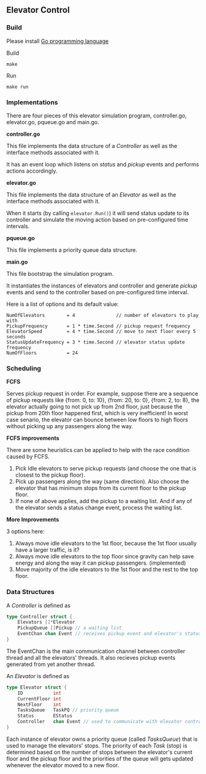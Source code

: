 ## Elevator Control

### Build

Please install [Go programming language](https://golang.org/doc/install)

Build

```
make
```

Run

```
make run
```

### Implementations

There are four pieces of this elevator simulation program, controller.go, elevator.go, pqueue.go and main.go.

__controller.go__

This file implements the data structure of a _Controller_ as well as the interface methods associated with it.

It has an event loop which listens on _status_ and _pickup_ events and performs actions accordingly.

__elevator.go__

This file implements the data structure of an _Elevator_ as well as the interface methods associated with it.

When it starts (by calling `elevator.Run()`) it will send status update to its controller and simulate the moving action based on pre-configured time intervals.

__pqueue.go__

This file implements a priority queue data structure.

__main.go__

This file bootstrap the simulation program.

It instantiates the instances of elevators and controller and generate _pickup_ events and send to the controller based on pre-configured time interval.

Here is a list of options and its default value:

```
NumOfElevators        = 4               // number of elevators to play with
PickupFrequency       = 1 * time.Second // pickup request frequency
ElevatorSpeed         = 4 * time.Second // move to next floor every 5 seconds
StatusUpdateFrequency = 3 * time.Second // elevator status update frequency
NumOfFloors           = 24
```

### Scheduling

__FCFS__

Serves pickup request in order. For example, suppose there are a sequence of pickup requests like {from: 0, to: 10}, {from: 20, to: 0}, {from: 2, to: 8}, the elevator actually going to not pick up from 2nd floor, just because the pickup from 20th floor happened first, which is very inefficient! In worst case senario, the elevator can bounce between low floors to high floors without picking up any passengers along the way.

__FCFS improvements__

There are some heuristics can be applied to help with the race condition caused by FCFS.

1. Pick Idle elevators to serve pickup requests (and choose the one that is closest to the pickup floor).
2. Pick up passengers along the way (same direction). Also choose the elevator that has minimum stops from its current floor to the pickup floor.
3. If none of above applies, add the pickup to a waiting list. And if any of the elevator sends a status change event, process the waiting list.

__More Improvements__

3 options here:

1. Always move idle elevators to the 1st floor, because the 1st floor usually have a larger traffic, is it?
2. Always move idle elevators to the top floor since gravity can help save energy and along the way it can pickup passengers. (implemented)
3. Move majority of the idle elevators to the 1st floor and the rest to the top floor.


### Data Structures

A _Controller_ is defined as

```go
type Controller struct {
	Elevators []*Elevator
	PickupQueue []Pickup // a waiting list
	EventChan chan Event // receives pickup event and elevator's status update event
}
```

The EventChan is the main communication channel between controller thread and all the elevators' threads. It also recieves pickup events generated from yet another thread.

An _Elevator_ is defined as

```go
type Elevator struct {
	ID           int
	CurrentFloor int
	NextFloor    int
	TasksQueue   TaskPQ // priority queue
	Status       EStatus
	Controller   chan Event // used to communicate with elevator controller
}
```

Each instance of elevator owns a priority queue (called _TasksQueue_) that is used to manage the elevators' stops. The priority of each _Task_ (stop) is determined based on the number of stops between the elevator's current floor and the pickup floor and the priorities of the queue will gets updated whenever the elevator moved to a new floor.